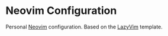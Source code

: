 # Neovim Configuration

Personal [Neovim](https://neovim.io/) configuration. Based on the [LazyVim](https://www.lazyvim.org/) template.

